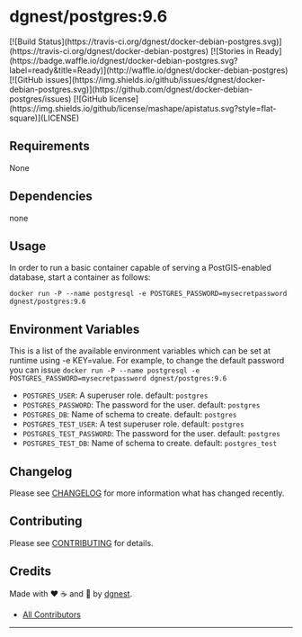 # dgnest/postgres:9.6

<span class="badges" align="center">
[![Build Status](https://travis-ci.org/dgnest/docker-debian-postgres.svg)](https://travis-ci.org/dgnest/docker-debian-postgres)
[![Stories in Ready](https://badge.waffle.io/dgnest/docker-debian-postgres.svg?label=ready&title=Ready)](http://waffle.io/dgnest/docker-debian-postgres)
[![GitHub issues](https://img.shields.io/github/issues/dgnest/docker-debian-postgres.svg)](https://github.com/dgnest/docker-debian-postgres/issues)
[![GitHub license](https://img.shields.io/github/license/mashape/apistatus.svg?style=flat-square)](LICENSE)
</span>


Requirements
------------

None


## Dependencies

none

## Usage

In order to run a basic container capable of serving a PostGIS-enabled database, start a container as follows:

    docker run -P --name postgresql -e POSTGRES_PASSWORD=mysecretpassword dgnest/postgres:9.6

## Environment Variables

This is a list of the available environment variables which can be set at runtime using -e KEY=value.
For example, to change the default password you can issue `docker run -P --name postgresql -e POSTGRES_PASSWORD=mysecretpassword dgnest/postgres:9.6`

* `POSTGRES_USER`: A superuser role. default: `postgres`
* `POSTGRES_PASSWORD`: The password for the user. default: `postgres`
* `POSTGRES_DB`: Name of schema to create. default: `postgres`
* `POSTGRES_TEST_USER`: A test superuser role. default: `postgres`
* `POSTGRES_TEST_PASSWORD`: The password for the user. default: `postgres`
* `POSTGRES_TEST_DB`: Name of schema to create. default: `postgres_test`

## Changelog

Please see [CHANGELOG](CHANGELOG.md) for more information what has changed recently.

## Contributing

Please see [CONTRIBUTING](CONTRIBUTING.md) for details.

## Credits

Made with :heart: ️:coffee:️ and :pizza: by [dgnest][link-company].
- [All Contributors][link-contributors]

---

<!-- Other -->

[link-company]: https://github.com/dgnest
[link-author]: https://github.com/luismayta
[link-contributors]: AUTHORS
